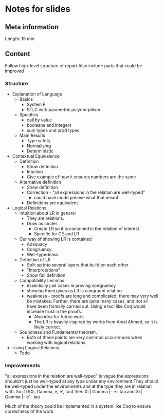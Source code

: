 # Notes for slides

## Meta information
Length: 15 min


## Content
Follow high-level structure of report
Also include parts that could be improved

### Structure
- Explanation of Language
  - Basics
    - System F
    - STLC with parametric polymorphism
  - Specifics
    - call by value
    - booleans and integers
    - sum types and prod types
  - Main Results
    - Type safety
    - Normalising
    - Deterministic
- Contextual Equivalence
  - Definition
    - Show definition
    - Intuition
    - Give example of how it ensures numbers are the same
  - Alternative definition
    - Show definition
    - Correction - "all expressions in the relation are well-typed"
      - could have mode precise what that meant
    - Definitions are equivalent
- Logical Relations
  - Intuition about LR in general
    - They are relations.
    - Draw as circles
      - Create LR so it is contained in the relation of interest
      - Specific for CE and LR
  - Our way of showing LR is contained
    - Adequacy
    - Congruency
    - Well-typedness
  - Definition of LR
    - Split up into several layers that build on each other
    - "Interpretations"
    - Show full definition
  - Compatibility Lemmas
    - essentially just cases in proving congruency
    - showing them gives us LR is congruent relation
    - weakness - proofs are long and complicated; there may very well be mistakes. Further, there are quite many cases, and not all have been formally carried out. Using a tool like Coq would increase trust in the proofs.
      - Also idea for future work
      - The LR is heavily inspired by works from Amal Ahmed, so it is likely correct.
  - Soundness and Fundamental theorem.
    - Both of these points are very common occurrences when working with logical relations.
- Using Logical Relations
  - Todo

### Improvements
"all expressions in the relation are well-typed" is vague
the expressions shouldn't just be well-typed at any type under any environment
They should be well-typed under the environments and at the type they are in relation with.
So if R(Xi, Gamma, e, e', tau) then Xi | Gamma |- e : tau and Xi | Gamma |- e' : tau

Much of the theory could be implemented in a system like Coq to ensure correctness of the work.